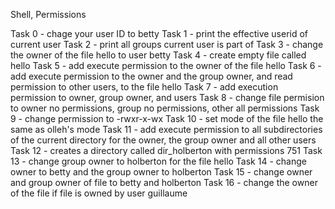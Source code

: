 Shell, Permissions

Task 0 - chage your user ID to betty
Task 1 - print the effective userid of current user
Task 2 - print all groups current user is part of
Task 3 - change the owner of the file hello to user betty
Task 4 - create empty file called hello
Task 5 - add execute permission to the owner of the file hello
Task 6 - add execute permission to the owner and the group owner, and read permission to other users, to the file hello
Task 7 - add execution permission to owner, group owner, and users
Task 8 - change file permision to owner no permissions, group no permissions, other all permissions
Task 9 - change permission to -rwxr-x-wx
Task 10 - set mode of the file hello the same as olleh's mode
Task 11 - add execute permission to all subdirectories of the current directory for the owner, the group owner and all other users
Task 12 - creates a directory called dir_holberton with permissions 751
Task 13 - change group owner to holberton for the file hello
Task 14 - change owner to betty and the group owner to holberton
Task 15 - change owner and group owner of file to betty and holberton
Task 16 - change the owner of the file if file is owned by user guillaume